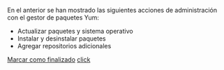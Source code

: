 En el anterior se han mostrado las siguientes acciones de administración con el gestor de paquetes Yum:
 - Actualizar paquetes y sistema operativo
 - Instalar y desinstalar paquetes
 - Agregar repositorios adicionales
 
[Marcar como finalizado](http://localhost:8080/courses)
<a href="http://localhost:8080/courses">click</a>